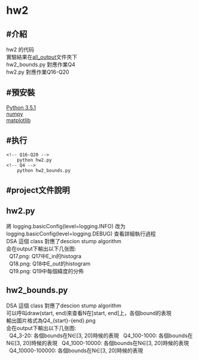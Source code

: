 hw2
======
#介紹
-------
hw2 的代码 <br>
實驗結果在[all_output](all_output/)文件夾下 <br>
hw2_bounds.py 對應作業Q4 <br>
hw2.py 對應作業Q16-Q20 <br>

#預安裝
-------
[Python 3.5.1](https://www.python.org/) <br>
[numpy](https://github.com/numpy/numpy)	<br>
[matplotlib](https://github.com/matplotlib/matplotlib) <br>

#执行
-------

```
<!-- Q16-Q20 -->
	python hw2.py
<!-- Q4 -->
	python hw2_bounds.py
```
#project文件說明
-----
## hw2.py
將 logging.basicConfig(level=logging.INFO) 改为 logging.basicConfig(level=logging.DEBUG) 查看詳細執行過程<br>
DSA 這個 class 對應了descion stump algorithm <br>
会在output下輸出以下几张图:<br>
&nbsp;&nbsp;Q17.png: Q17中E_in的histogra<br>
&nbsp;&nbsp;Q18.png: Q18中E_out的histogram<br>
&nbsp;&nbsp;Q19.png: Q19中每個緯度的分佈<br>


## hw2_bounds.py
DSA 這個 class 對應了descion stump algorithm <br>
可以呼叫draw(start, end)來查看N在[start, end]上，各個bound的表現 <br>
輸出圖片格式為Q4_{start}-{end}.png<br>
会在output下輸出以下几张图:<br>
&nbsp;&nbsp;Q4_3-20: 各個bounds在N∈[3, 20]時候的表現
&nbsp;&nbsp;Q4_100-1000: 各個bounds在N∈[3, 20]時候的表現
&nbsp;&nbsp;Q4_1000-10000: 各個bounds在N∈[3, 20]時候的表現
&nbsp;&nbsp;Q4_10000-100000: 各個bounds在N∈[3, 20]時候的表現
